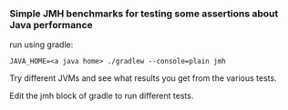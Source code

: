 ### Simple JMH benchmarks for testing some assertions about Java performance

run using gradle:
```shell script
JAVA_HOME=<a java home> ./gradlew --console=plain jmh
```

Try different JVMs and see what results you get from the various tests.

Edit the jmh block of gradle to run different tests.